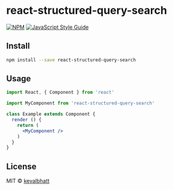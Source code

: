 # react-structured-query-search

[![NPM](https://img.shields.io/npm/v/react-structured-query-search.svg)](https://www.npmjs.com/package/react-structured-query-search) [![JavaScript Style Guide](https://img.shields.io/badge/code_style-standard-brightgreen.svg)](https://standardjs.com)

## Install

```bash
npm install --save react-structured-query-search
```

## Usage

```jsx
import React, { Component } from 'react'

import MyComponent from 'react-structured-query-search'

class Example extends Component {
  render () {
    return (
      <MyComponent />
    )
  }
}
```

## License

MIT © [kevalbhatt](https://github.com/kevalbhatt)
